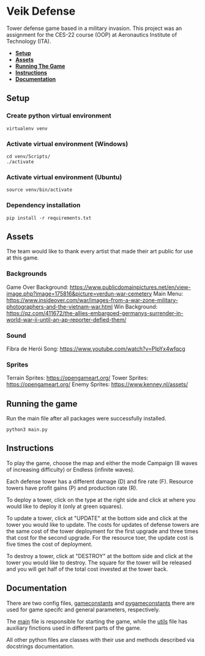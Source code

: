 # Veik Defense

Tower defense game based in a military invasion. This project was an assignment for the CES-22 course (OOP) at Aeronautics Institute of Technology (ITA).

- [**Setup**](#setup)
- [**Assets**](#assets)
- [**Running The Game**](#running-the-game)
- [**Instructions**](#instructions)
- [**Documentation**](#documentation)


## Setup

### Create python virtual environment
  ```
  virtualenv venv
  ```

### Activate virtual environment (Windows)
  ```
  cd venv/Scripts/
  ./activate
  ```

### Activate virtual environment (Ubuntu)
  ```
  source venv/bin/activate
  ```


### Dependency installation
  ```
  pip install -r requirements.txt
  ```


## Assets
The team would like to thank every artist that made their art public for use at this game.
### Backgrounds
Game Over Background: https://www.publicdomainpictures.net/en/view-image.php?image=175816&picture=verdun-war-cemetery
Main Menu: https://www.insideover.com/war/images-from-a-war-zone-military-photographers-and-the-vietnam-war.html
Win Background: https://qz.com/411672/the-allies-embargoed-germanys-surrender-in-world-war-ii-until-an-ap-reporter-defied-them/
### Sound
Fibra de Herói Song: https://www.youtube.com/watch?v=PIpYx4wfqcg

### Sprites
Terrain Sprites: https://opengameart.org/
Tower Sprites: https://opengameart.org/
Enemy Sprites: https://www.kenney.nl/assets/


## Running the game

Run the main file after all packages were successfully installed.

  ```
  python3 main.py
  ```

## Instructions

To play the game, choose the map and either the mode Campaign (8 waves of increasing difficulty) or Endless (infinite waves).

Each defense tower has a different damage (D) and fire rate (F). Resource towers have profit gains (P) and production rate (R).

To deploy a tower, click on the type at the right side and click at where you would like to deploy it (only at green squares).

To update a tower, click at "UPDATE" at the bottom side and click at the tower you would like to update. The costs for updates of defense towers are the same cost of the tower deployment for the first upgrade and three times that cost for the second upgrade. For the resource toer, the update cost is five times the cost of deployment.

To destroy a tower, click at "DESTROY" at the bottom side and click at the tower you would like to destroy. The square for the tower will be released and you will get half of the total cost invested at the tower back.

## Documentation

There are two config files, [gameconstants](gameconstants.py) and [pygameconstants](pygameconstants.py) there are used for game specifc and general parameters, respectively.

The [main](main.py) file is responsible for starting the game, while the [utils](utils.py) file has auxiliary finctions used in different parts of the game.

All other python files are classes with their use and methods described via docstrings documentation.